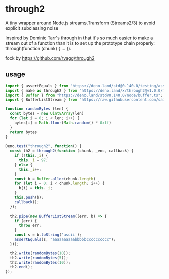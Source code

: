 # through2

A tiny wrapper around Node.js streams.Transform (Streams2/3) to avoid explicit subclassing noise

Inspired by Dominic Tarr's through in that it's so much easier to make a stream out of a function than it is to set up the prototype chain properly: through(function (chunk) { ... }).

fock by https://github.com/rvagg/through2

## usage
```ts
import { assertEquals } from "https://deno.land/std@0.140.0/testing/asserts.ts";
import { make as through2 } from "https://deno.land/x/through2@v1.0.0/mod.ts";
import { Buffer } from "https://deno.land/std@0.140.0/node/buffer.ts";
import { BufferListStream } from "https://raw.githubusercontent.com/sail-sail/buffer_list/main/mod.ts";

function randomBytes (len) {
  const bytes = new Uint8Array(len)
  for (let i = 0; i < len; i++) {
    bytes[i] = Math.floor(Math.random() * 0xff)
  }
  return bytes
}

Deno.test("through2", function() {
  const th2 = through2(function (chunk, _enc, callback) {
    if (!this._i) {
      this._i = 97;
    } else {
      this._i++;
    }
    const b = Buffer.alloc(chunk.length)
    for (let i = 0; i < chunk.length; i++) {
      b[i] = this._i;
    }
    this.push(b);
    callback();
  });

  th2.pipe(new BufferListStream((err, b) => {
    if (err) {
      throw err;
    }
    const s = b.toString('ascii');
    assertEquals(s, "aaaaaaaaaabbbbbcccccccccc");
  }));

  th2.write(randomBytes(10));
  th2.write(randomBytes(5));
  th2.write(randomBytes(10));
  th2.end();
});

```
